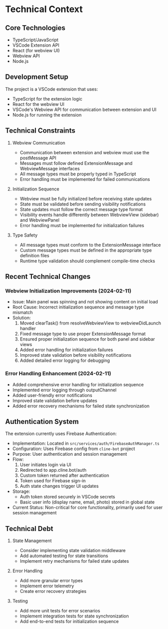 # Technical Context

## Core Technologies

- TypeScript/JavaScript
- VSCode Extension API
- React (for webview UI)
- Webview API
- Node.js

## Development Setup

The project is a VSCode extension that uses:
- TypeScript for the extension logic
- React for the webview UI
- VSCode's Webview API for communication between extension and UI
- Node.js for running the extension

## Technical Constraints

1. Webview Communication
   - Communication between extension and webview must use the postMessage API
   - Messages must follow defined ExtensionMessage and WebviewMessage interfaces
   - All message types must be properly typed in TypeScript
   - Error handling must be implemented for failed communications

2. Initialization Sequence
   - Webview must be fully initialized before receiving state updates
   - State must be validated before sending visibility notifications
   - State updates must follow the correct message type format
   - Visibility events handle differently between WebviewView (sidebar) and WebviewPanel
   - Error handling must be implemented for initialization failures

3. Type Safety
   - All message types must conform to the ExtensionMessage interface
   - Custom message types must be defined in the appropriate type definition files
   - Runtime type validation should complement compile-time checks

## Recent Technical Changes

### Webview Initialization Improvements (2024-02-11)
- Issue: Main panel was spinning and not showing content on initial load
- Root Cause: Incorrect initialization sequence and message type mismatch
- Solution: 
  1. Moved clearTask() from resolveWebviewView to webviewDidLaunch handler
  2. Fixed message type to use proper ExtensionMessage format
  3. Ensured proper initialization sequence for both panel and sidebar views
  4. Added error handling for initialization failures
  5. Improved state validation before visibility notifications
  6. Added detailed error logging for debugging

### Error Handling Enhancement (2024-02-11)
- Added comprehensive error handling for initialization sequence
- Implemented error logging through outputChannel
- Added user-friendly error notifications
- Improved state validation before updates
- Added error recovery mechanisms for failed state synchronization

## Authentication System

The extension currently uses Firebase Authentication:
- Implementation: Located in `src/services/auth/FirebaseAuthManager.ts`
- Configuration: Uses Firebase config from `cline-bot` project
- Purpose: User authentication and session management
- Flow:
  1. User initiates login via UI
  2. Redirected to app.cline.bot/auth
  3. Custom token returned after authentication
  4. Token used for Firebase sign-in
  5. Auth state changes trigger UI updates
- Storage:
  - Auth token stored securely in VSCode secrets
  - Basic user info (display name, email, photo) stored in global state
- Current Status: Non-critical for core functionality, primarily used for user session management

## Technical Debt

1. State Management
   - Consider implementing state validation middleware
   - Add automated testing for state transitions
   - Implement retry mechanisms for failed state updates

2. Error Handling
   - Add more granular error types
   - Implement error telemetry
   - Create error recovery strategies

3. Testing
   - Add more unit tests for error scenarios
   - Implement integration tests for state synchronization
   - Add end-to-end tests for initialization sequence
